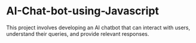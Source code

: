 # AI-Chat-bot-using-Javascript
This project involves developing an AI chatbot that can interact with users, understand their queries, and provide relevant responses.
